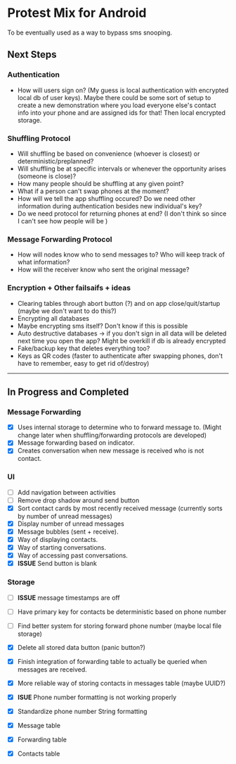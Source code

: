 # Protest Mix for Android

To be eventually used as a way to bypass sms snooping.

## Next Steps

### Authentication
- How will users sign on? (My guess is local authentication with encrypted local db of user keys). Maybe there could be some sort of setup to create a new demonstration where you load everyone else's contact info into your phone and are assigned ids for that! Then local encrypted storage.

### Shuffling Protocol
- Will shuffling be based on convenience (whoever is closest) or deterministic/preplanned?
- Will shuffling be at specific intervals or whenever the opportunity arises (someone is close)?
- How many people should be shuffling at any given point?
- What if a person can't swap phones at the moment?
- How will we tell the app shuffling occured? Do we need other information during authentication besides new individual's key?
- Do we need protocol for returning phones at end? (I don't think so since I can't see how people will be )

### Message Forwarding Protocol
- How will nodes know who to send messages to? Who will keep track of what information?
- How will the receiver know who sent the original message?

### Encryption + Other failsaifs + ideas
- Clearing tables through abort button (?) and on app close/quit/startup (maybe we don't want to do this?)
- Encrypting all databases
- Maybe encrypting sms itself? Don't know if this is possible
- Auto destructive databases -> if you don't sign in all data will be deleted next time you open the app? Might be overkill if db is already encrypted
- Fake/backup key that deletes everything too?
- Keys as QR codes (faster to authenticate after swapping phones, don't have to remember, easy to get rid of/destroy)

---

## In Progress and Completed

### Message Forwarding
- [x] Uses internal storage to determine who to forward message to. (Might change later when shuffling/forwarding protocols are developed)
- [x] Message forwarding based on indicator.
- [x] Creates conversation when new message is received who is not contact.

### UI
- [ ] Add navigation between activities
- [ ] Remove drop shadow around send button
- [x] Sort contact cards by most recently received message (currently sorts by number of unread messages)
- [x] Display number of unread messages
- [x] Message bubbles (sent + receive).
- [x] Way of displaying contacts.
- [x] Way of starting conversations.
- [x] Way of accessing past conversations.
- [x] **ISSUE** Send button is blank

### Storage
- [ ] **ISSUE** message timestamps are off
- [ ] Have primary key for contacts be deterministic based on phone number
- [ ] Find better system for storing forward phone number (maybe local file storage)
- [x] Delete all stored data button (panic button?)
- [x] Finish integration of forwarding table to actually be queried when messages are received.
- [x] More reliable way of storing contacts in messages table (maybe UUID?)
- [x] **ISUE** Phone number formatting is not working properly
- [x] Standardize phone number String formatting
- [x] Message table
- [x] Forwarding table
- [x] Contacts table



